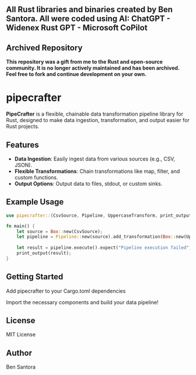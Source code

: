 ## All Rust libraries and binaries created by Ben Santora. All were coded using AI: ChatGPT - Widenex Rust GPT - Microsoft CoPilot

## Archived Repository

**This repository was a gift from me to the Rust and open-source community. It is no longer actively maintained and has been archived. Feel free to fork and continue development on your own.**

# pipecrafter

**PipeCrafter** is a flexible, chainable data transformation pipeline library for Rust, designed to make data ingestion, transformation, and output easier for Rust projects.

## Features
- **Data Ingestion**: Easily ingest data from various sources (e.g., CSV, JSON).
- **Flexible Transformations**: Chain transformations like map, filter, and custom functions.
- **Output Options**: Output data to files, stdout, or custom sinks.

## Example Usage

```rust
use pipecrafter::{CsvSource, Pipeline, UppercaseTransform, print_output};

fn main() {
    let source = Box::new(CsvSource);
    let pipeline = Pipeline::new(source).add_transformation(Box::new(UppercaseTransform));
    
    let result = pipeline.execute().expect("Pipeline execution failed");
    print_output(result);
}
```
## Getting Started
Add pipecrafter to your Cargo.toml dependencies

Import the necessary components and build your data pipeline!

## License
MIT License

## Author
Ben Santora
